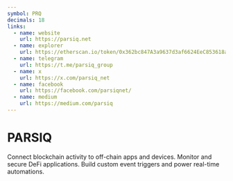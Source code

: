 ```yaml
---
symbol: PRQ
decimals: 18
links:
  - name: website
    url: https://parsiq.net
  - name: explorer
    url: https://etherscan.io/token/0x362bc847A3a9637d3af6624EeC853618a43ed7D2
  - name: telegram
    url: https://t.me/parsiq_group
  - name: x
    url: https://x.com/parsiq_net
  - name: facebook
    url: https://facebook.com/parsiqnet/
  - name: medium
    url: https://medium.com/parsiq
---
```


# PARSIQ

Connect blockchain activity to off-chain apps and devices. Monitor and secure DeFi applications. Build custom event triggers and power real-time automations.
